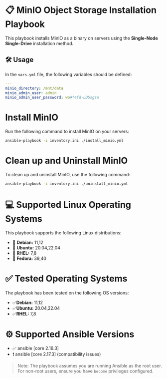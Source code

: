 # 📋 MinIO Object Storage Installation Playbook

This playbook installs MinIO as a binary on servers using the **Single-Node Single-Drive** installation method.

## 🛠️ Usage

In the `vars.yml` file, the following variables should be defined:

```yml
---
minio_directory: /mnt/data
minio_admin_user: admin
minio_admin_user_password: wo#*4fd-LDSsgsa
```
# Install MinIO
Run the following command to install MinIO on your servers:
```bash
ansible-playbook -i inventory.ini ./install_minio.yml
```
# Clean up and Uninstall MinIO
To clean up and uninstall MinIO, use the following command:
```bash
ansible-playbook -i inventory.ini ./uninstall_minio.yml
```

# 💻 Supported Linux Operating Systems
This playbook supports the following Linux distributions:
* 🐧 **Debian:** 11,12
* 🐧 **Ubuntu:** 20.04,22.04
* 🐧 **RHEL:** 7,8
* 🐧 **Fedora:** 39,40

# ✅ Tested Operating Systems
The playbook has been tested on the following OS versions:
* ✅**Debian:** 11,12
* ✅**Ubuntu:** 20.04,22.04
* ✅**RHEL:** 7,8

# ⚙️ Supported Ansible Versions
* ✅ ansible [core 2.16.3]
* ❗️ ansible [core 2.17.3] (compatibility issues)

> Note: The playbook assumes you are running Ansible as the root user. For non-root users, ensure you have `become` privileges configured.